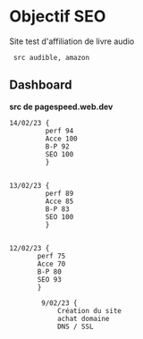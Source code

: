 # Objectif SEO

Site test d'affiliation de livre audio

	 src audible, amazon

## Dashboard

**src de pagespeed.web.dev**

    14/02/23 {
             perf 94
             Acce 100
             B-P 92
             SEO 100
             }
 

    13/02/23 {
             perf 89
             Acce 85
             B-P 83
             SEO 100
             }
   
 
    12/02/23 {
	       perf 75
	       Acce 70
	       B-P 80
	       SEO 93
	       }
	       
			9/02/23 {
				Création du site
				achat domaine
				DNS / SSL
				

